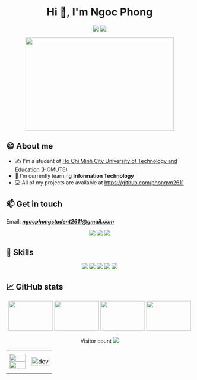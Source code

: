 <h1 align="center">Hi 👋, I'm Ngoc Phong</h1>

<p align="center"> <img src="https://komarev.com/ghpvc/?username=phongvn2611" /> <img src="https://badges.pufler.dev/repos/phongvn2611" /> </p>

<p align="center"> <img src='https://miro.medium.com/max/680/1*IRGHmiGsa16stedQvIaZfw.gif' width='400"' height='250"'/> </p>

## 😄 About me
- ✍ I'm a student of [Ho Chi Minh City University of Technology and Education](https://hcmute.edu.vn) (HCMUTE)
- 🌱 I’m currently learning **Information Technology**
- 💻 All of my projects are available at https://github.com/phongvn2611

## 📫 Get in touch
Email: ***ngocphongstudent2611@gmail.com***
<p align="center">
  <a href="https://www.facebook.com/ngocphong2611" alt="Facebook" target="_blank"><img src="https://img.icons8.com/fluent/48/000000/facebook-new.png" target="_blank" /></a> 
  <a href="https://github.com/phongvn2611" alt="Github" target="_blank"><img src="https://img.icons8.com/fluent/48/000000/github.png"/></a> 
  <a href="https://www.instagram.com/__ngocphong__/" alt="Instagram" target="_blank"><img src="https://img.icons8.com/fluent/48/000000/instagram-new.png"/></a>
</p>

## 💪 Skills
<p align="center">
  <img src="https://img.shields.io/badge/-HTML5-E34F26?style=for-the-badge&labelColor=black&logo=HTML5&logoColor=E34F26">
  <img src="https://img.shields.io/badge/-CSS-1572B6?style=for-the-badge&labelColor=black&logo=CSS3&logoColor=1572B6">
  <img src="https://img.shields.io/badge/-JavaScript-F7DF1E?style=for-the-badge&labelColor=black&logo=JavaScript&logoColor=F7DF1E">
  <img src="https://img.shields.io/badge/-NodeJS-339933?style=for-the-badge&labelColor=black&logo=Node%2Ejs&logoColor=339933">
  <img src="https://img.shields.io/badge/-ReactJS-61DAFB?style=for-the-badge&labelColor=black&logo=React&logoColor=61DAFB">
</p>

## &#x1f4c8; GitHub stats
<p align="center">
  <img src='https://camo.githubusercontent.com/4c8d92806e3c2322a2c390ffa0019c1d6f78a4d82108aa6946863ae362a763c8/68747470733a2f2f69322e77702e636f6d2f616c6c68746163636573732e696e666f2f77702d636f6e74656e742f75706c6f6164732f323031382f30332f70726f6772616d6d696e672e6769663f6669743d313238312532433731362673736c3d31' width='120"' height='80"'>
  <img src='https://thumbs.gfycat.com/AngelicConcreteHypsilophodon-max-1mb.gif' width='120"' height='80"'>
  <img src='https://thumbs.gfycat.com/OblongJaggedBluemorphobutterfly-small.gif' width='120"' height='80"'>
  <img src='https://i.pinimg.com/originals/8b/35/fe/8b35fef55fba1a201c9c7a11d3ec3d64.gif' width='120"' height='80"'>
</p>
<p align="center">
  Visitor count 
  <img src="https://profile-counter.glitch.me/phongvn2611/count.svg"/>
</p>
<table style="width: 100%;">
  <tr>
    <td>
      <img src="https://github-readme-stats.vercel.app/api?username=phongvn2611&count_private=true&show_icons=true&theme=blueberry" width=100%"/>
      <img src="https://github-readme-stats.vercel.app/api/top-langs/?username=phongvn2611&show_icons=true&layout=compact&cache_seconds=1800&langs_count=8&theme=blueberry&count_private=true&show_icons=true" width=100%"/>
    </td>
    <td>
      <p align="center"><img src="https://cdn.dribbble.com/users/1059583/screenshots/4171367/coding-freak.gif" alt="dev" width="100%"/></p>
    </td>
  </tr>
</table>

